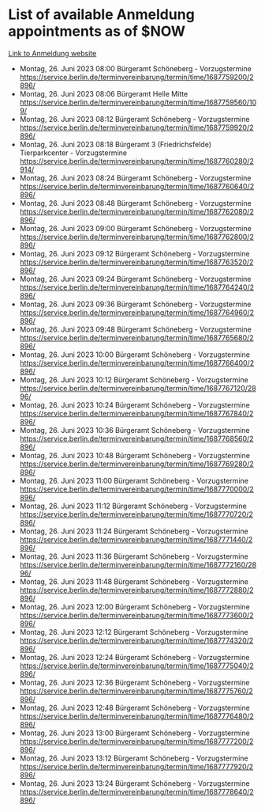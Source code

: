# List of available Anmeldung appointments as of $NOW
[Link to Anmeldung website](https://service.berlin.de/terminvereinbarung/termin/tag.php?termin=1&anliegen[]=120686&dienstleisterlist=122210,122217,327316,122219,327312,122227,327314,122231,327346,122243,327348,122254,122252,329742,122260,329745,122262,329748,122271,327278,122273,327274,122277,327276,330436,122280,327294,122282,327290,122284,327292,122291,327270,122285,327266,122286,327264,122296,327268,150230,329760,122297,327286,122294,327284,122312,329763,122314,329775,122304,327330,122311,327334,122309,327332,317869,122281,327352,122279,329772,122283,122276,327324,122274,327326,122267,329766,122246,327318,122251,327320,122257,327322,122208,327298,122226,327300&herkunft=http%3A%2F%2Fservice.berlin.de%2Fdienstleistung%2F120686%2F)
- Montag, 26. Juni 2023 08:00 Bürgeramt Schöneberg - Vorzugstermine https://service.berlin.de/terminvereinbarung/termin/time/1687759200/2896/
- Montag, 26. Juni 2023 08:06 Bürgeramt Helle Mitte https://service.berlin.de/terminvereinbarung/termin/time/1687759560/109/
- Montag, 26. Juni 2023 08:12 Bürgeramt Schöneberg - Vorzugstermine https://service.berlin.de/terminvereinbarung/termin/time/1687759920/2896/
- Montag, 26. Juni 2023 08:18 Bürgeramt 3 (Friedrichsfelde) Tierparkcenter - Vorzugstermine https://service.berlin.de/terminvereinbarung/termin/time/1687760280/2914/
- Montag, 26. Juni 2023 08:24 Bürgeramt Schöneberg - Vorzugstermine https://service.berlin.de/terminvereinbarung/termin/time/1687760640/2896/
- Montag, 26. Juni 2023 08:48 Bürgeramt Schöneberg - Vorzugstermine https://service.berlin.de/terminvereinbarung/termin/time/1687762080/2896/
- Montag, 26. Juni 2023 09:00 Bürgeramt Schöneberg - Vorzugstermine https://service.berlin.de/terminvereinbarung/termin/time/1687762800/2896/
- Montag, 26. Juni 2023 09:12 Bürgeramt Schöneberg - Vorzugstermine https://service.berlin.de/terminvereinbarung/termin/time/1687763520/2896/
- Montag, 26. Juni 2023 09:24 Bürgeramt Schöneberg - Vorzugstermine https://service.berlin.de/terminvereinbarung/termin/time/1687764240/2896/
- Montag, 26. Juni 2023 09:36 Bürgeramt Schöneberg - Vorzugstermine https://service.berlin.de/terminvereinbarung/termin/time/1687764960/2896/
- Montag, 26. Juni 2023 09:48 Bürgeramt Schöneberg - Vorzugstermine https://service.berlin.de/terminvereinbarung/termin/time/1687765680/2896/
- Montag, 26. Juni 2023 10:00 Bürgeramt Schöneberg - Vorzugstermine https://service.berlin.de/terminvereinbarung/termin/time/1687766400/2896/
- Montag, 26. Juni 2023 10:12 Bürgeramt Schöneberg - Vorzugstermine https://service.berlin.de/terminvereinbarung/termin/time/1687767120/2896/
- Montag, 26. Juni 2023 10:24 Bürgeramt Schöneberg - Vorzugstermine https://service.berlin.de/terminvereinbarung/termin/time/1687767840/2896/
- Montag, 26. Juni 2023 10:36 Bürgeramt Schöneberg - Vorzugstermine https://service.berlin.de/terminvereinbarung/termin/time/1687768560/2896/
- Montag, 26. Juni 2023 10:48 Bürgeramt Schöneberg - Vorzugstermine https://service.berlin.de/terminvereinbarung/termin/time/1687769280/2896/
- Montag, 26. Juni 2023 11:00 Bürgeramt Schöneberg - Vorzugstermine https://service.berlin.de/terminvereinbarung/termin/time/1687770000/2896/
- Montag, 26. Juni 2023 11:12 Bürgeramt Schöneberg - Vorzugstermine https://service.berlin.de/terminvereinbarung/termin/time/1687770720/2896/
- Montag, 26. Juni 2023 11:24 Bürgeramt Schöneberg - Vorzugstermine https://service.berlin.de/terminvereinbarung/termin/time/1687771440/2896/
- Montag, 26. Juni 2023 11:36 Bürgeramt Schöneberg - Vorzugstermine https://service.berlin.de/terminvereinbarung/termin/time/1687772160/2896/
- Montag, 26. Juni 2023 11:48 Bürgeramt Schöneberg - Vorzugstermine https://service.berlin.de/terminvereinbarung/termin/time/1687772880/2896/
- Montag, 26. Juni 2023 12:00 Bürgeramt Schöneberg - Vorzugstermine https://service.berlin.de/terminvereinbarung/termin/time/1687773600/2896/
- Montag, 26. Juni 2023 12:12 Bürgeramt Schöneberg - Vorzugstermine https://service.berlin.de/terminvereinbarung/termin/time/1687774320/2896/
- Montag, 26. Juni 2023 12:24 Bürgeramt Schöneberg - Vorzugstermine https://service.berlin.de/terminvereinbarung/termin/time/1687775040/2896/
- Montag, 26. Juni 2023 12:36 Bürgeramt Schöneberg - Vorzugstermine https://service.berlin.de/terminvereinbarung/termin/time/1687775760/2896/
- Montag, 26. Juni 2023 12:48 Bürgeramt Schöneberg - Vorzugstermine https://service.berlin.de/terminvereinbarung/termin/time/1687776480/2896/
- Montag, 26. Juni 2023 13:00 Bürgeramt Schöneberg - Vorzugstermine https://service.berlin.de/terminvereinbarung/termin/time/1687777200/2896/
- Montag, 26. Juni 2023 13:12 Bürgeramt Schöneberg - Vorzugstermine https://service.berlin.de/terminvereinbarung/termin/time/1687777920/2896/
- Montag, 26. Juni 2023 13:24 Bürgeramt Schöneberg - Vorzugstermine https://service.berlin.de/terminvereinbarung/termin/time/1687778640/2896/
